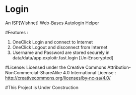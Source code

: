# Login
An ISP[Wishnet] Web-Bases Autologin Helper

#Features :
1. OneClick Login and connect to Internet
2. OneClick Logout and disconnect from Internet
3. Username and Password are stored securely in data/data/app.exploitr.fast.login [Un-Enscrypted]

#License: 
Licensed under the Creative Commons Attribution-NonCommercial-ShareAlike 4.0 International License :
http://creativecommons.org/licenses/by-nc-sa/4.0/


#This Project is Under Construction
